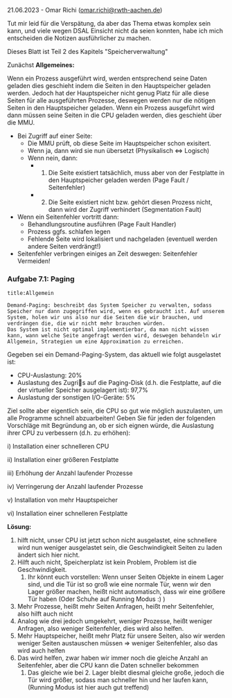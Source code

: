 21.06.2023 - Omar Richi (omar.richi@rwth-aachen.de)

Tut mir leid für die Verspätung, da aber das Thema etwas komplex sein kann, und viele wegen DSAL Einsicht nicht da seien konnten, habe ich mich entscheiden die Notizen ausführlicher zu machen.


Dieses Blatt ist Teil 2 des Kapitels "Speicherverwaltung"

Zunächst **Allgemeines:**

Wenn ein Prozess ausgeführt wird, werden entsprechend seine Daten geladen dies geschieht indem die Seiten in den Hauptspeicher geladen werden. Jedoch hat der Hauptspeicher nicht genug Platz für alle diese Seiten für alle ausgeführten Prozesse, deswegen werden nur die nötigen Seiten in den Hauptspeicher geladen. Wenn ein Prozess  ausgeführt wird dann müssen seine Seiten in die CPU geladen werden, dies geschieht über die MMU.

- Bei Zugriff auf einer Seite:
	- Die MMU prüft, ob diese Seite im Hauptspeicher schon exisitert.
	- Wenn ja, dann wird sie nun übersetzt (Physikalisch $\Leftrightarrow$ Logisch)
	- Wenn nein, dann:
		- 1. Die Seite existiert tatsächlich, muss aber von der Festplatte in den Hauptspeicher geladen werden (Page Fault / Seitenfehler)
		- 2. Die Seite existiert nicht bzw. gehört diesen Prozess nicht, dann wird der Zugriff verhindert (Segmentation Fault)
- Wenn ein Seitenfehler vortritt dann: 
	- Behandlungsroutine ausführen (Page Fault Handler)
	- Prozess ggfs. schlafen legen
	- Fehlende Seite wird lokalisiert und nachgeladen (eventuell werden andere Seiten verdrängt!)
- Seitenfehler verbringen einiges an Zeit deswegen: Seitenfehler Vermeiden!

### Aufgabe 7.1: Paging

```ad-note
title:Allgemein

Demand-Paging: beschreibt das System Speicher zu verwalten, sodass Speicher nur dann zugegriffen wird, wenn es gebraucht ist. Auf unserem System, holen wir uns also nur die Seiten die wir brauchen, und verdrängen die, die wir nicht mehr brauchen würden.
Das System ist nicht optimal implementierbar, da man nicht wissen kann, wann welche Seite angefragt werden wird, deswegen behandeln wir Allgemein, Strategien um eine Approximation zu erreichen.
```

Gegeben sei ein Demand-Paging-System, das aktuell wie folgt ausgelastet ist:

- CPU-Auslastung: 20%
- Auslastung des Zugris auf die Paging-Disk (d.h. die Festplatte, auf die der virtueller Speicher ausgelagert ist): 97,7%
- Auslastung der sonstigen I/O-Geräte: 5%

Ziel sollte aber eigentlich sein, die CPU so gut wie möglich auszulasten, um alle Programme schnell abzuarbeiten! Geben Sie für jeden der folgenden Vorschläge mit Begründung an, ob er sich eignen
würde, die Auslastung ihrer CPU zu verbessern (d.h. zu erhöhen):

i) Installation einer schnelleren CPU

ii) Installation einer größeren Festplatte

iii) Erhöhung der Anzahl laufender Prozesse

iv) Verringerung der Anzahl laufender Prozesse

v) Installation von mehr Hauptspeicher

vi) Installation einer schnelleren Festplatte

**Lösung:**

1. hilft nicht, unser CPU ist jetzt schon nicht ausgelastet, eine schnellere wird nun weniger ausgelastet sein, die Geschwindigkeit Seiten zu laden ändert sich hier nicht.
2.  Hilft auch nicht, Speicherplatz ist kein Problem, Problem ist die Geschwindigkeit.
	1. Ihr könnt euch vorstellen: Wenn unser Seiten Objekte in einem Lager sind, und die Tür ist so groß wie eine normale Tür, wenn wir den Lager größer machen, heißt nicht automatisch, dass wir eine größere Tür haben (Oder Schuhe auf Running Modus :) ) 
3. Mehr Prozesse, heißt mehr Seiten Anfragen, heißt mehr Seitenfehler, also hilft auch nicht
4. Analog wie drei jedoch umgekehrt, weniger Prozesse, heißt weniger Anfragen, also weniger Seitenfehler, dies wird also helfen.
5. Mehr Hauptspeicher, heißt mehr Platz für unsere Seiten, also wir werden weniger Seiten austauschen müssen $\Rightarrow$ weniger Seitenfehler, also das wird auch helfen
6. Das wird helfen, zwar haben wir immer noch die gleiche Anzahl an Seitenfehler, aber die CPU kann die Daten schneller bekommen
	1. Das gleiche wie bei 2. Lager bleibt diesmal gleiche große, jedoch die Tür wird größer, sodass man schneller hin und her laufen kann, (Running Modus ist hier auch gut treffend)